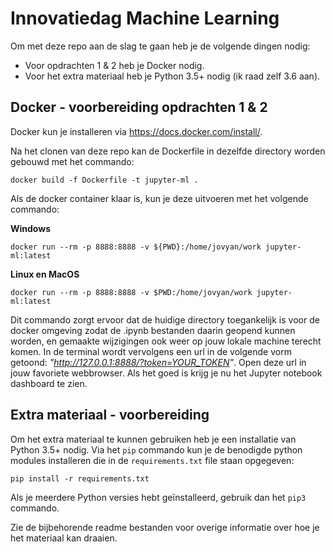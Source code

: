 # Innovatiedag Machine Learning

Om met deze repo aan de slag te gaan heb je de volgende dingen nodig:

- Voor opdrachten 1 & 2 heb je Docker nodig. 
- Voor het extra materiaal heb je Python 3.5+ nodig (ik raad zelf 3.6 aan).

## Docker - voorbereiding opdrachten 1 & 2

Docker kun je installeren via https://docs.docker.com/install/.

Na het clonen van deze repo kan de Dockerfile in dezelfde directory worden gebouwd met het commando:

```docker build -f Dockerfile -t jupyter-ml .```

Als de docker container klaar is, kun je deze uitvoeren met het volgende commando:

**Windows**

```docker run --rm -p 8888:8888 -v ${PWD}:/home/jovyan/work jupyter-ml:latest```

**Linux en MacOS**

```docker run --rm -p 8888:8888 -v $PWD:/home/jovyan/work jupyter-ml:latest```

Dit commando zorgt ervoor dat de huidige directory toegankelijk is voor de docker omgeving zodat de .ipynb bestanden daarin geopend kunnen worden, en gemaakte wijzigingen ook weer op jouw lokale machine terecht komen. In de terminal wordt vervolgens een url in de volgende vorm getoond: *"http://127.0.0.1:8888/?token=YOUR_TOKEN"*. Open deze url in jouw favoriete webbrowser. Als het goed is krijg je nu het Jupyter notebook dashboard te zien.

## Extra materiaal - voorbereiding

Om het extra materiaal te kunnen gebruiken heb je een installatie van Python 3.5+ nodig. Via het `pip` commando kun je de benodigde python modules installeren die in de `requirements.txt` file staan opgegeven:

```pip install -r requirements.txt```

Als je meerdere Python versies hebt geïnstalleerd, gebruik dan het `pip3` commando.

Zie de bijbehorende readme bestanden voor overige informatie over hoe je het materiaal kan draaien.

